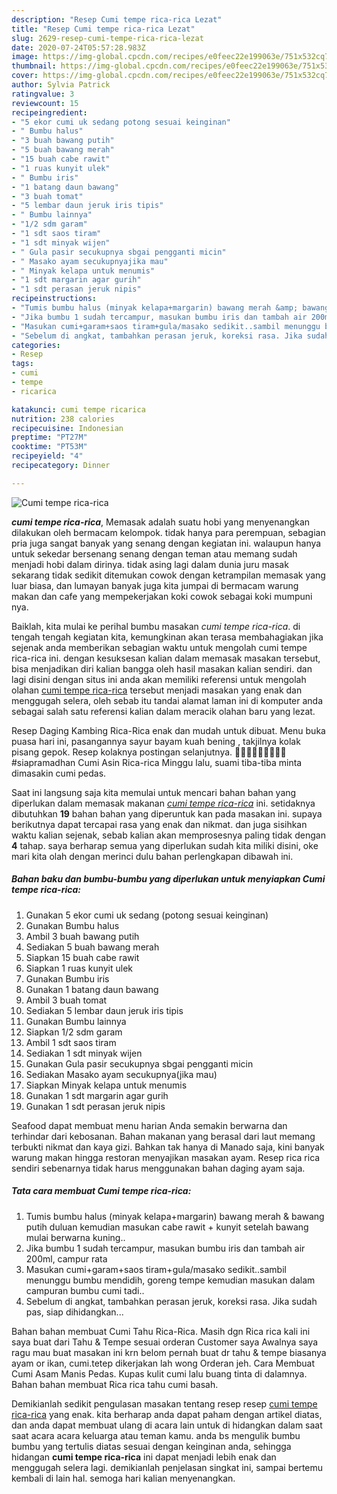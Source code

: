 ```yaml
---
description: "Resep Cumi tempe rica-rica Lezat"
title: "Resep Cumi tempe rica-rica Lezat"
slug: 2629-resep-cumi-tempe-rica-rica-lezat
date: 2020-07-24T05:57:28.983Z
image: https://img-global.cpcdn.com/recipes/e0feec22e199063e/751x532cq70/cumi-tempe-rica-rica-foto-resep-utama.jpg
thumbnail: https://img-global.cpcdn.com/recipes/e0feec22e199063e/751x532cq70/cumi-tempe-rica-rica-foto-resep-utama.jpg
cover: https://img-global.cpcdn.com/recipes/e0feec22e199063e/751x532cq70/cumi-tempe-rica-rica-foto-resep-utama.jpg
author: Sylvia Patrick
ratingvalue: 3
reviewcount: 15
recipeingredient:
- "5 ekor cumi uk sedang potong sesuai keinginan"
- " Bumbu halus"
- "3 buah bawang putih"
- "5 buah bawang merah"
- "15 buah cabe rawit"
- "1 ruas kunyit ulek"
- " Bumbu iris"
- "1 batang daun bawang"
- "3 buah tomat"
- "5 lembar daun jeruk iris tipis"
- " Bumbu lainnya"
- "1/2 sdm garam"
- "1 sdt saos tiram"
- "1 sdt minyak wijen"
- " Gula pasir secukupnya sbgai pengganti micin"
- " Masako ayam secukupnyajika mau"
- " Minyak kelapa untuk menumis"
- "1 sdt margarin agar gurih"
- "1 sdt perasan jeruk nipis"
recipeinstructions:
- "Tumis bumbu halus (minyak kelapa+margarin) bawang merah &amp; bawang putih duluan kemudian masukan cabe rawit + kunyit setelah bawang mulai berwarna kuning.."
- "Jika bumbu 1 sudah tercampur, masukan bumbu iris dan tambah air 200ml, campur rata"
- "Masukan cumi+garam+saos tiram+gula/masako sedikit..sambil menunggu bumbu mendidih, goreng tempe kemudian masukan dalam campuran bumbu cumi tadi.."
- "Sebelum di angkat, tambahkan perasan jeruk, koreksi rasa. Jika sudah pas, siap dihidangkan..."
categories:
- Resep
tags:
- cumi
- tempe
- ricarica

katakunci: cumi tempe ricarica 
nutrition: 238 calories
recipecuisine: Indonesian
preptime: "PT27M"
cooktime: "PT53M"
recipeyield: "4"
recipecategory: Dinner

---
```



![Cumi tempe rica-rica](https://img-global.cpcdn.com/recipes/e0feec22e199063e/751x532cq70/cumi-tempe-rica-rica-foto-resep-utama.jpg)

<b><i>cumi tempe rica-rica</i></b>, Memasak adalah suatu hobi yang menyenangkan dilakukan oleh bermacam kelompok. tidak hanya para perempuan, sebagian pria juga sangat banyak yang senang dengan kegiatan ini. walaupun hanya untuk sekedar bersenang senang dengan teman atau memang sudah menjadi hobi dalam dirinya. tidak asing lagi dalam dunia juru masak sekarang tidak sedikit ditemukan cowok dengan ketrampilan memasak yang luar biasa, dan lumayan banyak juga kita jumpai di bermacam warung makan dan cafe yang mempekerjakan koki cowok sebagai koki mumpuni nya.

Baiklah, kita mulai ke perihal bumbu masakan <i>cumi tempe rica-rica</i>. di tengah tengah kegiatan kita, kemungkinan akan terasa membahagiakan jika sejenak anda memberikan sebagian waktu untuk mengolah cumi tempe rica-rica ini. dengan kesuksesan kalian dalam memasak masakan tersebut, bisa menjadikan diri kalian bangga oleh hasil masakan kalian sendiri. dan lagi disini dengan situs ini anda akan memiliki referensi untuk mengolah olahan <u>cumi tempe rica-rica</u> tersebut menjadi masakan yang enak dan menggugah selera, oleh sebab itu tandai alamat laman ini di komputer anda sebagai salah satu referensi kalian dalam meracik olahan baru yang lezat.

Resep Daging Kambing Rica-Rica enak dan mudah untuk dibuat. Menu buka puasa hari ini, pasangannya sayur bayam kuah bening , takjilnya kolak pisang gepok. Resep kolaknya postingan selanjutnya. 👩🏻‍🍳👩🏻‍🍳👩🏻‍🍳 #siapramadhan Cumi Asin Rica-rica Minggu lalu, suami tiba-tiba minta dimasakin cumi pedas.


Saat ini langsung saja kita memulai untuk mencari bahan bahan yang diperlukan dalam memasak makanan <u><i>cumi tempe rica-rica</i></u> ini. setidaknya dibutuhkan <b>19</b> bahan bahan yang diperuntuk kan pada masakan ini. supaya berikutnya dapat tercapai rasa yang enak dan nikmat. dan juga sisihkan waktu kalian sejenak, sebab kalian akan memprosesnya paling tidak dengan <b>4</b> tahap. saya berharap semua yang diperlukan sudah kita miliki disini, oke mari kita olah dengan merinci dulu bahan perlengkapan dibawah ini.

<!--inarticleads1-->

##### Bahan baku dan bumbu-bumbu yang diperlukan untuk menyiapkan Cumi tempe rica-rica:

1. Gunakan 5 ekor cumi uk sedang (potong sesuai keinginan)
1. Gunakan  Bumbu halus
1. Ambil 3 buah bawang putih
1. Sediakan 5 buah bawang merah
1. Siapkan 15 buah cabe rawit
1. Siapkan 1 ruas kunyit ulek
1. Gunakan  Bumbu iris
1. Gunakan 1 batang daun bawang
1. Ambil 3 buah tomat
1. Sediakan 5 lembar daun jeruk iris tipis
1. Gunakan  Bumbu lainnya
1. Siapkan 1/2 sdm garam
1. Ambil 1 sdt saos tiram
1. Sediakan 1 sdt minyak wijen
1. Gunakan  Gula pasir secukupnya sbgai pengganti micin
1. Sediakan  Masako ayam secukupnya(jika mau)
1. Siapkan  Minyak kelapa untuk menumis
1. Gunakan 1 sdt margarin agar gurih
1. Gunakan 1 sdt perasan jeruk nipis


Seafood dapat membuat menu harian Anda semakin berwarna dan terhindar dari kebosanan. Bahan makanan yang berasal dari laut memang terbukti nikmat dan kaya gizi. Bahkan tak hanya di Manado saja, kini banyak warung makan hingga restoran menyajikan masakan ayam. Resep rica rica sendiri sebenarnya tidak harus menggunakan bahan daging ayam saja. 

<!--inarticleads2-->

##### Tata cara membuat Cumi tempe rica-rica:

1. Tumis bumbu halus (minyak kelapa+margarin) bawang merah &amp; bawang putih duluan kemudian masukan cabe rawit + kunyit setelah bawang mulai berwarna kuning..
1. Jika bumbu 1 sudah tercampur, masukan bumbu iris dan tambah air 200ml, campur rata
1. Masukan cumi+garam+saos tiram+gula/masako sedikit..sambil menunggu bumbu mendidih, goreng tempe kemudian masukan dalam campuran bumbu cumi tadi..
1. Sebelum di angkat, tambahkan perasan jeruk, koreksi rasa. Jika sudah pas, siap dihidangkan...


Bahan bahan membuat Cumi Tahu Rica-Rica. Masih dgn Rica rica kali ini saya buat dari Tahu &amp; Tempe sesuai orderan Customer saya Awalnya saya ragu mau buat masakan ini krn belom pernah buat dr tahu &amp; tempe biasanya ayam or ikan, cumi.tetep dikerjakan lah wong Orderan jeh. Cara Membuat Cumi Asam Manis Pedas. Kupas kulit cumi lalu buang tinta di dalamnya. Bahan bahan membuat Rica rica tahu cumi basah. 

Demikianlah sedikit pengulasan masakan tentang resep resep <u>cumi tempe rica-rica</u> yang enak. kita berharap anda dapat paham dengan artikel diatas, dan anda dapat membuat ulang di acara lain untuk di hidangkan dalam saat saat acara acara keluarga atau teman kamu. anda bs mengulik bumbu bumbu yang tertulis diatas sesuai dengan keinginan anda, sehingga hidangan <b>cumi tempe rica-rica</b> ini dapat menjadi lebih enak dan menggugah selera lagi. demikianlah penjelasan singkat ini, sampai bertemu kembali di lain hal. semoga hari kalian menyenangkan.
